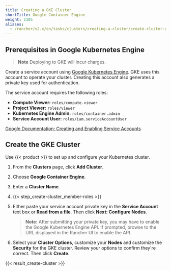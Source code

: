 ```yaml
---
title: Creating a GKE Cluster
shortTitle: Google Container Engine
weight: 2105
aliases:
  - /rancher/v2.x/en/tasks/clusters/creating-a-cluster/create-cluster-gke/
---
```


## Prerequisites in Google Kubernetes Engine

>**Note**
>Deploying to GKE will incur charges.

Create a service account using [Google Kubernetes Engine](https://console.cloud.google.com/projectselector/iam-admin/serviceaccounts). GKE uses this account to operate your cluster. Creating this account also generates a private key used for authentication.

The service account requires the following roles:

- **Compute Viewer:** `roles/compute.viewer`
- **Project Viewer:** `roles/viewer`
- **Kubernetes Engine Admin:** `roles/container.admin` 
- **Service Account User:** `roles/iam.serviceAccountUser`

[Google Documentation: Creating and Enabling Service Accounts](https://cloud.google.com/compute/docs/access/create-enable-service-accounts-for-instances)

## Create the GKE Cluster

Use {{< product >}} to set up and configure your Kubernetes cluster.

1. From the **Clusters** page, click **Add Cluster**.

2. Choose **Google Container Engine**.

3. Enter a **Cluster Name**.

4. {{< step_create-cluster_member-roles >}}

5. Either paste your service account private key in the **Service Account** text box or **Read from a file**. Then click **Next: Configure Nodes**.

	>**Note:** After submitting your private key, you may have to enable the Google Kubernetes Engine API. If prompted, browse to the URL displayed in the Rancher UI to enable the API.

6. Select your **Cluster Options**, customize your **Nodes** and customize the **Security** for the GKE cluster. Review your options to confirm they're correct. Then click **Create**.

{{< result_create-cluster >}}
